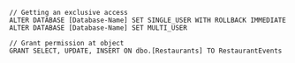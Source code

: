     // Getting an exclusive access 
    ALTER DATABASE [Database-Name] SET SINGLE_USER WITH ROLLBACK IMMEDIATE 
    ALTER DATABASE [Database-Name] SET MULTI_USER
    
    // Grant permission at object
    GRANT SELECT, UPDATE, INSERT ON dbo.[Restaurants] TO RestaurantEvents
